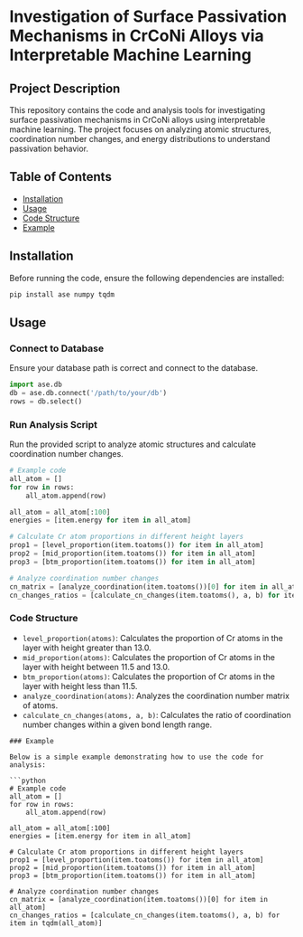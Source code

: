 # Investigation of Surface Passivation Mechanisms in CrCoNi Alloys via Interpretable Machine Learning

## Project Description
This repository contains the code and analysis tools for investigating surface passivation mechanisms in CrCoNi alloys using interpretable machine learning. The project focuses on analyzing atomic structures, coordination number changes, and energy distributions to understand passivation behavior.

## Table of Contents
- [Installation](#installation)
- [Usage](#usage)
- [Code Structure](#code-structure)
- [Example](#example)

## Installation
Before running the code, ensure the following dependencies are installed:

```bash
pip install ase numpy tqdm
```
## Usage

### Connect to Database
Ensure your database path is correct and connect to the database.

```python
import ase.db
db = ase.db.connect('/path/to/your/db')
rows = db.select()
```
### Run Analysis Script
Run the provided script to analyze atomic structures and calculate coordination number changes.

```python
# Example code
all_atom = []
for row in rows:
    all_atom.append(row)

all_atom = all_atom[:100]
energies = [item.energy for item in all_atom]

# Calculate Cr atom proportions in different height layers
prop1 = [level_proportion(item.toatoms()) for item in all_atom]
prop2 = [mid_proportion(item.toatoms()) for item in all_atom]
prop3 = [btm_proportion(item.toatoms()) for item in all_atom]

# Analyze coordination number changes
cn_matrix = [analyze_coordination(item.toatoms())[0] for item in all_atom]
cn_changes_ratios = [calculate_cn_changes(item.toatoms(), a, b) for item in tqdm(all_atom)]
```
### Code Structure

- `level_proportion(atoms)`: Calculates the proportion of Cr atoms in the layer with height greater than 13.0.
- `mid_proportion(atoms)`: Calculates the proportion of Cr atoms in the layer with height between 11.5 and 13.0.
- `btm_proportion(atoms)`: Calculates the proportion of Cr atoms in the layer with height less than 11.5.
- `analyze_coordination(atoms)`: Analyzes the coordination number matrix of atoms.
- `calculate_cn_changes(atoms, a, b)`: Calculates the ratio of coordination number changes within a given bond length range.
```
### Example

Below is a simple example demonstrating how to use the code for analysis:

```python
# Example code
all_atom = []
for row in rows:
    all_atom.append(row)

all_atom = all_atom[:100]
energies = [item.energy for item in all_atom]

# Calculate Cr atom proportions in different height layers
prop1 = [level_proportion(item.toatoms()) for item in all_atom]
prop2 = [mid_proportion(item.toatoms()) for item in all_atom]
prop3 = [btm_proportion(item.toatoms()) for item in all_atom]

# Analyze coordination number changes
cn_matrix = [analyze_coordination(item.toatoms())[0] for item in all_atom]
cn_changes_ratios = [calculate_cn_changes(item.toatoms(), a, b) for item in tqdm(all_atom)]
```

